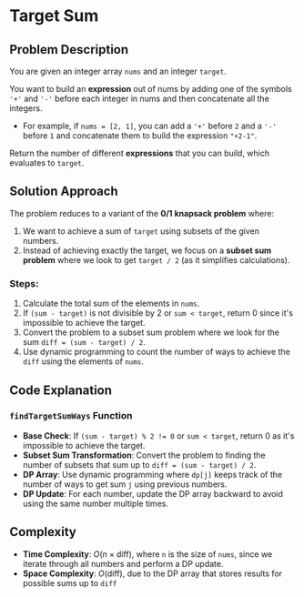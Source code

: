 # Target Sum

## Problem Description

You are given an integer array `nums` and an integer `target`.

You want to build an **expression** out of nums by adding one of the symbols `'+'` and `'-'` before each integer in nums and then concatenate all the integers.

- For example, if `nums = [2, 1]`, you can add a `'+'` before `2` and a `'-'` before `1` and concatenate them to build the expression `"+2-1"`.
  
Return the number of different **expressions** that you can build, which evaluates to `target`.

## Solution Approach

The problem reduces to a variant of the **0/1 knapsack problem** where:
1. We want to achieve a sum of `target` using subsets of the given numbers.
2. Instead of achieving exactly the target, we focus on a **subset sum problem** where we look to get `target / 2` (as it simplifies calculations).

### Steps:
1. Calculate the total sum of the elements in `nums`.
2. If `(sum - target)` is not divisible by 2 or `sum < target`, return 0 since it's impossible to achieve the target.
3. Convert the problem to a subset sum problem where we look for the sum `diff = (sum - target) / 2`.
4. Use dynamic programming to count the number of ways to achieve the `diff` using the elements of `nums`.

## Code Explanation

### `findTargetSumWays` Function

- **Base Check**: If `(sum - target) % 2 != 0` or `sum < target`, return 0 as it's impossible to achieve the target.
- **Subset Sum Transformation**: Convert the problem to finding the number of subsets that sum up to `diff = (sum - target) / 2`.
- **DP Array**: Use dynamic programming where `dp[j]` keeps track of the number of ways to get sum `j` using previous numbers.
- **DP Update**: For each number, update the DP array backward to avoid using the same number multiple times.

## Complexity

- **Time Complexity**: $O(n \times \text{diff})$, where `n` is the size of `nums`, since we iterate through all numbers and perform a DP update.
- **Space Complexity**: $O(\text{diff})$, due to the DP array that stores results for possible sums up to `diff`
